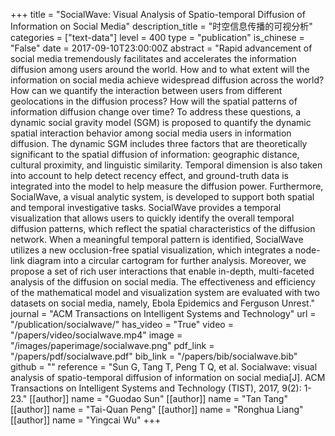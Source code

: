 +++
title = "SocialWave: Visual Analysis of Spatio-temporal Diffusion of Information on Social Media"
description_title = "时空信息传播的可视分析"
categories = ["text-data"]
level = 400
type = "publication"
is_chinese = "False"
date = 2017-09-10T23:00:00Z
abstract = "Rapid advancement of social media tremendously facilitates and accelerates the information diffusion among users around the world. How and to what extent will the information on social media achieve widespread diffusion across the world? How can we quantify the interaction between users from different geolocations in the diffusion process? How will the spatial patterns of information diffusion change over time? To address these questions, a dynamic social gravity model (SGM) is proposed to quantify the dynamic spatial interaction behavior among social media users in information diffusion. The dynamic SGM includes three factors that are theoretically significant to the spatial diffusion of information: geographic distance, cultural proximity, and linguistic similarity. Temporal dimension is also taken into account to help detect recency effect, and ground-truth data is integrated into the model to help measure the diffusion power. Furthermore, SocialWave, a visual analytic system, is developed to support both spatial and temporal investigative tasks. SocialWave provides a temporal visualization that allows users to quickly identify the overall temporal diffusion patterns, which reflect the spatial characteristics of the diffusion network. When a meaningful temporal pattern is identified, SocialWave utilizes a new occlusion-free spatial visualization, which integrates a node-link diagram into a circular cartogram for further analysis. Moreover, we propose a set of rich user interactions that enable in-depth, multi-faceted analysis of the diffusion on social media. The effectiveness and efficiency of the mathematical model and visualization system are evaluated with two datasets on social media, namely, Ebola Epidemics and Ferguson Unrest."
journal = "ACM Transactions on Intelligent Systems and Technology"
url = "/publication/socialwave/"
has_video = "True"
video = "/papers/video/socialwave.mp4"
image = "/images/paperimage/socialwave.png"
pdf_link = "/papers/pdf/socialwave.pdf"
bib_link = "/papers/bib/socialwave.bib"
github = ""
reference = "Sun G, Tang T, Peng T Q, et al. Socialwave: visual analysis of spatio-temporal diffusion of information on social media[J]. ACM Transactions on Intelligent Systems and Technology (TIST), 2017, 9(2): 1-23."
[[author]]
name = "Guodao Sun"
[[author]]
name = "Tan Tang"
[[author]]
name = "Tai-Quan Peng"
[[author]]
name = "Ronghua Liang"
[[author]]
name = "Yingcai Wu"
+++